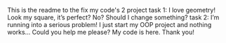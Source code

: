 This is the readme to the fix my code's 2 project
task 1:
  I love geometry!
  Look my square, it’s perfect? No? Should I change something?
task 2:
  I’m running into a serious problem!
  I just start my OOP project and nothing works…
  Could you help me please? My code is here.
  Thank you!
